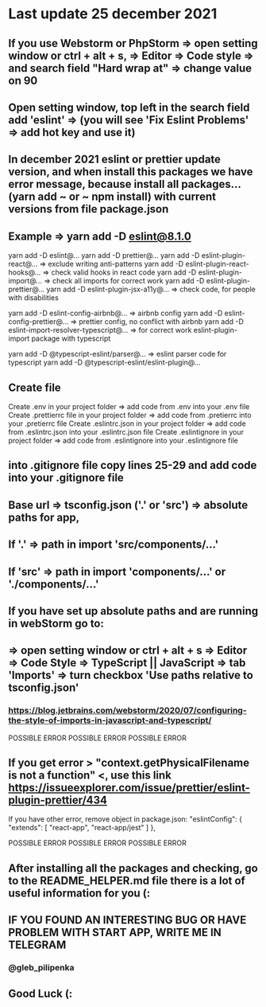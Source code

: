 # Last update 25 december 2021

## If you use Webstorm or PhpStorm => open setting window or ctrl + alt + s, => Editor => Code style => and search field "Hard wrap at" => change value on 90
## Open setting window, top left in the search field add 'eslint' => (you will see 'Fix Eslint Problems' => add hot key and use it)

## In december 2021 eslint or prettier update version, and when install this packages we have error message, because install all packages... (yarn add ~ or ~ npm install) with current versions from file package.json
## Example => yarn add -D eslint@8.1.0 
 
yarn add -D eslint@... 
yarn add -D prettier@...
yarn add -D eslint-plugin-react@... => exclude writing anti-patterns 
yarn add -D eslint-plugin-react-hooks@... => check valid hooks in react code 
yarn add -D eslint-plugin-import@... => check all imports for correct work 
yarn add -D eslint-plugin-prettier@...
yarn add -D eslint-plugin-jsx-a11y@... => check code, for people with disabilities

yarn add -D eslint-config-airbnb@... => airbnb config
yarn add -D eslint-config-prettier@... => prettier config, no conflict with airbnb
yarn add -D eslint-import-resolver-typescript@... => for correct work eslint-plugin-import package with typescript

yarn add -D @typescript-eslint/parser@... => eslint parser code for typescript
yarn add -D @typescript-eslint/eslint-plugin@...

## Create file
Create .env in your project folder => add code from .env into your .env file
Create .prettierrc file in your project folder => add code from .pretierrc into your .pretierrc file
Create .eslintrc.json in your project folder => add code from .eslintrc.json into your .eslintrc.json file
Create .eslintignore in your project folder => add code from .eslintignore into your .eslintignore file

## into .gitignore file copy lines 25-29 and add code into your .gitignore file
## Base url => tsconfig.json ('.' or 'src') => absolute paths for app,
## If '.' => path in import 'src/components/...'
## If 'src' => path in import 'components/...' or './components/...'

## If you have set up absolute paths and are running in webStorm go to:
## => open setting window or ctrl + alt + s => Editor => Code Style => TypeScript || JavaScript => tab 'Imports' => turn checkbox 'Use paths relative to tsconfig.json'
### https://blog.jetbrains.com/webstorm/2020/07/configuring-the-style-of-imports-in-javascript-and-typescript/

POSSIBLE ERROR
POSSIBLE ERROR
POSSIBLE ERROR

## If you get error > "context.getPhysicalFilename is not a function" <, use this link https://issueexplorer.com/issue/prettier/eslint-plugin-prettier/434
If you have other error, remove object in package.json:
 "eslintConfig": {
   "extends": [
     "react-app",
     "react-app/jest"
    ]
 },

POSSIBLE ERROR
POSSIBLE ERROR
POSSIBLE ERROR

## After installing all the packages and checking, go to the README_HELPER.md file there is a lot of useful information for you (:

## IF YOU FOUND AN INTERESTING BUG OR HAVE PROBLEM WITH START APP, WRITE ME IN TELEGRAM
### @gleb_pilipenka

## Good Luck (:
